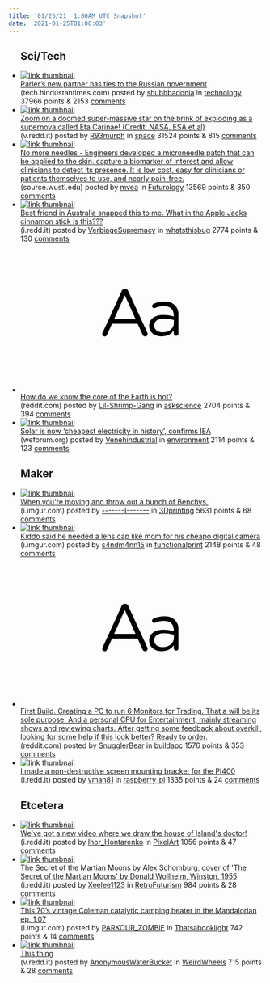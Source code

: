 ```yaml
---
title: '01/25/21  1:00AM UTC Snapshot'
date: '2021-01-25T01:00:03'
---
```

<ul>
<h2>Sci/Tech</h2>

<li><a href='https://tech.hindustantimes.com/tech/news/parlers-new-partner-has-ties-to-the-russian-government-71611395630918.html'><img src='https://b.thumbs.redditmedia.com/wq5c1pbW-NsQ1Zs70rv7q8oJ_86qi7ExMwuE0g9QGSA.jpg' alt='link thumbnail'></a><div><div class='linkTitle'><a href='https://tech.hindustantimes.com/tech/news/parlers-new-partner-has-ties-to-the-russian-government-71611395630918.html'>Parler’s new partner has ties to the Russian government</a></div>(tech.hindustantimes.com) posted by <a href='https://www.reddit.com/user/shubhbadonia'>shubhbadonia</a> in <a href='https://www.reddit.com/r/technology'>technology</a> 37966 points & 2153 <a href='https://www.reddit.com/r/technology/comments/l3z6sv/parlers_new_partner_has_ties_to_the_russian/'>comments</a></div></li>

<li><a href='https://v.redd.it/rltkj6e09ad61'><img src='https://a.thumbs.redditmedia.com/9LoB0cBg4pWAkpltLGfHIkRCasSXRIu4-8bX6I00ji4.jpg' alt='link thumbnail'></a><div><div class='linkTitle'><a href='https://v.redd.it/rltkj6e09ad61'>Zoom on a doomed super-massive star on the brink of exploding as a supernova called Eta Carinae! (Credit: NASA, ESA et al)</a></div>(v.redd.it) posted by <a href='https://www.reddit.com/user/R93murph'>R93murph</a> in <a href='https://www.reddit.com/r/space'>space</a> 31524 points & 815 <a href='https://www.reddit.com/r/space/comments/l3zihs/zoom_on_a_doomed_supermassive_star_on_the_brink/'>comments</a></div></li>

<li><a href='https://source.wustl.edu/2021/01/no-more-needles/'><img src='https://b.thumbs.redditmedia.com/xaAIIgkmNvnxqafEVArJr6d1Uj-kJFH61TSYqUJNLqk.jpg' alt='link thumbnail'></a><div><div class='linkTitle'><a href='https://source.wustl.edu/2021/01/no-more-needles/'>No more needles - Engineers developed a microneedle patch that can be applied to the skin, capture a biomarker of interest and allow clinicians to detect its presence. It is low cost, easy for clinicians or patients themselves to use, and nearly pain-free.</a></div>(source.wustl.edu) posted by <a href='https://www.reddit.com/user/mvea'>mvea</a> in <a href='https://www.reddit.com/r/Futurology'>Futurology</a> 13569 points & 350 <a href='https://www.reddit.com/r/Futurology/comments/l3wy15/no_more_needles_engineers_developed_a_microneedle/'>comments</a></div></li>

<li><a href='https://i.redd.it/yh2z9y01a8d61.jpg'><img src='https://a.thumbs.redditmedia.com/3mdHNPSYzvEpZaSRxMxErIE115kDT3uLHceGC3GgOI0.jpg' alt='link thumbnail'></a><div><div class='linkTitle'><a href='https://i.redd.it/yh2z9y01a8d61.jpg'>Best friend in Australia snapped this to me. What in the Apple Jacks cinnamon stick is this???</a></div>(i.redd.it) posted by <a href='https://www.reddit.com/user/VerbiageSupremacy'>VerbiageSupremacy</a> in <a href='https://www.reddit.com/r/whatsthisbug'>whatsthisbug</a> 2774 points & 130 <a href='https://www.reddit.com/r/whatsthisbug/comments/l3uiq2/best_friend_in_australia_snapped_this_to_me_what/'>comments</a></div></li>

<li><a href='https://www.reddit.com/r/askscience/comments/l402ma/how_do_we_know_the_core_of_the_earth_is_hot/'><svg version='1.1' viewBox='-34 -12 104 64' preserveAspectRatio='xMidYMid slice' xmlns='http://www.w3.org/2000/svg' xmlns:xlink='http://www.w3.org/1999/xlink'>
    <title>text link thumbnail</title>
    <path d='M12.19,8.84a1.45,1.45,0,0,0-1.4-1h-.12a1.46,1.46,0,0,0-1.42,1L1.14,26.56a1.29,1.29,0,0,0-.14.59,1,1,0,0,0,1,1,1.12,1.12,0,0,0,1.08-.77l2.08-4.65h11l2.08,4.59a1.24,1.24,0,0,0,1.12.83,1.08,1.08,0,0,0,1.08-1.08,1.64,1.64,0,0,0-.14-.57ZM6.08,20.71l4.59-10.22,4.6,10.22Z'>
    </path>
    <path d='M32.24,14.78A6.35,6.35,0,0,0,27.6,13.2a11.36,11.36,0,0,0-4.7,1,1,1,0,0,0-.58.89,1,1,0,0,0,.94.92,1.23,1.23,0,0,0,.39-.08,8.87,8.87,0,0,1,3.72-.81c2.7,0,4.28,1.33,4.28,3.92v.5a15.29,15.29,0,0,0-4.42-.61c-3.64,0-6.14,1.61-6.14,4.64v.05c0,2.95,2.7,4.48,5.37,4.48a6.29,6.29,0,0,0,5.19-2.48V26.9a1,1,0,0,0,1,1,1,1,0,0,0,1-1.06V19A5.71,5.71,0,0,0,32.24,14.78Zm-.56,7.7c0,2.28-2.17,3.89-4.81,3.89-1.94,0-3.61-1.06-3.61-2.86v-.06c0-1.8,1.5-3,4.2-3a15.2,15.2,0,0,1,4.22.61Z'>
    </path>
    </svg></a><div><div class='linkTitle'><a href='https://www.reddit.com/r/askscience/comments/l402ma/how_do_we_know_the_core_of_the_earth_is_hot/'>How do we know the core of the Earth is hot?</a></div>(reddit.com) posted by <a href='https://www.reddit.com/user/Lil-Shrimp-Gang'>Lil-Shrimp-Gang</a> in <a href='https://www.reddit.com/r/askscience'>askscience</a> 2704 points & 394 <a href='https://www.reddit.com/r/askscience/comments/l402ma/how_do_we_know_the_core_of_the_earth_is_hot/'>comments</a></div></li>

<li><a href='https://www.weforum.org/agenda/2020/10/solar-cheap-energy-coal-gas-renewables-climate-change-environment-sustainability?utm_source=facebook&amp;utm_medium=social_scheduler&amp;utm_term=Environment+and+Natural+Resource+Security&amp;utm_content=18/10/2020+16:45'><img src='https://b.thumbs.redditmedia.com/yohgEVXBPEyAICAPVsp89zS8tghEu2djWyW8CA8S88c.jpg' alt='link thumbnail'></a><div><div class='linkTitle'><a href='https://www.weforum.org/agenda/2020/10/solar-cheap-energy-coal-gas-renewables-climate-change-environment-sustainability?utm_source=facebook&amp;utm_medium=social_scheduler&amp;utm_term=Environment+and+Natural+Resource+Security&amp;utm_content=18/10/2020+16:45'>Solar is now ‘cheapest electricity in history’, confirms IEA</a></div>(weforum.org) posted by <a href='https://www.reddit.com/user/Venehindustrial'>Venehindustrial</a> in <a href='https://www.reddit.com/r/environment'>environment</a> 2114 points & 123 <a href='https://www.reddit.com/r/environment/comments/l3s48q/solar_is_now_cheapest_electricity_in_history/'>comments</a></div></li>

<h2>Maker</h2>

<li><a href='https://i.imgur.com/7Cf2qkb.jpg'><img src='https://a.thumbs.redditmedia.com/GN4MrHptxavMMIPHbi_8B5E57tv0R2uKcVU2KCv2qE8.jpg' alt='link thumbnail'></a><div><div class='linkTitle'><a href='https://i.imgur.com/7Cf2qkb.jpg'>When you're moving and throw out a bunch of Benchys.</a></div>(i.imgur.com) posted by <a href='https://www.reddit.com/user/-------I-------'>-------I-------</a> in <a href='https://www.reddit.com/r/3Dprinting'>3Dprinting</a> 5631 points & 68 <a href='https://www.reddit.com/r/3Dprinting/comments/l407z8/when_youre_moving_and_throw_out_a_bunch_of_benchys/'>comments</a></div></li>

<li><a href='https://i.imgur.com/76zoDJx.jpg'><img src='https://b.thumbs.redditmedia.com/HdAHuInMsQ2SmGupf7A64wlS3ucCIahItKXq3h9dB9s.jpg' alt='link thumbnail'></a><div><div class='linkTitle'><a href='https://i.imgur.com/76zoDJx.jpg'>Kiddo said he needed a lens cap like mom for his cheapo digital camera</a></div>(i.imgur.com) posted by <a href='https://www.reddit.com/user/s4ndm4nn15'>s4ndm4nn15</a> in <a href='https://www.reddit.com/r/functionalprint'>functionalprint</a> 2148 points & 48 <a href='https://www.reddit.com/r/functionalprint/comments/l3s8gi/kiddo_said_he_needed_a_lens_cap_like_mom_for_his/'>comments</a></div></li>

<li><a href='https://www.reddit.com/r/buildapc/comments/l42rb8/first_build_creating_a_pc_to_run_6_monitors_for/'><svg version='1.1' viewBox='-34 -12 104 64' preserveAspectRatio='xMidYMid slice' xmlns='http://www.w3.org/2000/svg' xmlns:xlink='http://www.w3.org/1999/xlink'>
    <title>text link thumbnail</title>
    <path d='M12.19,8.84a1.45,1.45,0,0,0-1.4-1h-.12a1.46,1.46,0,0,0-1.42,1L1.14,26.56a1.29,1.29,0,0,0-.14.59,1,1,0,0,0,1,1,1.12,1.12,0,0,0,1.08-.77l2.08-4.65h11l2.08,4.59a1.24,1.24,0,0,0,1.12.83,1.08,1.08,0,0,0,1.08-1.08,1.64,1.64,0,0,0-.14-.57ZM6.08,20.71l4.59-10.22,4.6,10.22Z'>
    </path>
    <path d='M32.24,14.78A6.35,6.35,0,0,0,27.6,13.2a11.36,11.36,0,0,0-4.7,1,1,1,0,0,0-.58.89,1,1,0,0,0,.94.92,1.23,1.23,0,0,0,.39-.08,8.87,8.87,0,0,1,3.72-.81c2.7,0,4.28,1.33,4.28,3.92v.5a15.29,15.29,0,0,0-4.42-.61c-3.64,0-6.14,1.61-6.14,4.64v.05c0,2.95,2.7,4.48,5.37,4.48a6.29,6.29,0,0,0,5.19-2.48V26.9a1,1,0,0,0,1,1,1,1,0,0,0,1-1.06V19A5.71,5.71,0,0,0,32.24,14.78Zm-.56,7.7c0,2.28-2.17,3.89-4.81,3.89-1.94,0-3.61-1.06-3.61-2.86v-.06c0-1.8,1.5-3,4.2-3a15.2,15.2,0,0,1,4.22.61Z'>
    </path>
    </svg></a><div><div class='linkTitle'><a href='https://www.reddit.com/r/buildapc/comments/l42rb8/first_build_creating_a_pc_to_run_6_monitors_for/'>First Build. Creating a PC to run 6 Monitors for Trading. That a will be its sole purpose. And a personal CPU for Entertainment, mainly streaming shows and reviewing charts. After getting some feedback about overkill, looking for some help if this look better? Ready to order.</a></div>(reddit.com) posted by <a href='https://www.reddit.com/user/SnugglerBear'>SnugglerBear</a> in <a href='https://www.reddit.com/r/buildapc'>buildapc</a> 1576 points & 353 <a href='https://www.reddit.com/r/buildapc/comments/l42rb8/first_build_creating_a_pc_to_run_6_monitors_for/'>comments</a></div></li>

<li><a href='https://i.redd.it/w16dpv470bd61.jpg'><img src='https://a.thumbs.redditmedia.com/y_u05qwGBpvKOMkb2w848gx3bqc0p0yY4Wfy-aA0eO4.jpg' alt='link thumbnail'></a><div><div class='linkTitle'><a href='https://i.redd.it/w16dpv470bd61.jpg'>I made a non-destructive screen mounting bracket for the PI400</a></div>(i.redd.it) posted by <a href='https://www.reddit.com/user/vman81'>vman81</a> in <a href='https://www.reddit.com/r/raspberry_pi'>raspberry_pi</a> 1335 points & 24 <a href='https://www.reddit.com/r/raspberry_pi/comments/l4254k/i_made_a_nondestructive_screen_mounting_bracket/'>comments</a></div></li>

<h2>Etcetera</h2>

<li><a href='https://i.redd.it/293z6l1m8bd61.gif'><img src='https://b.thumbs.redditmedia.com/8SKkeuMgS9EmwrwmX7N6rHymBfsJiqpPwnqkB-S-02o.jpg' alt='link thumbnail'></a><div><div class='linkTitle'><a href='https://i.redd.it/293z6l1m8bd61.gif'>We've got a new video where we draw the house of Island's doctor!</a></div>(i.redd.it) posted by <a href='https://www.reddit.com/user/Ihor_Hontarenko'>Ihor_Hontarenko</a> in <a href='https://www.reddit.com/r/PixelArt'>PixelArt</a> 1056 points & 47 <a href='https://www.reddit.com/r/PixelArt/comments/l430vn/weve_got_a_new_video_where_we_draw_the_house_of/'>comments</a></div></li>

<li><a href='https://i.redd.it/y0w8zo894bd61.jpg'><img src='https://a.thumbs.redditmedia.com/xW_mNZTCB8BZKs-Qw_W_6tlHrSXmQnQ2SmTuDZ9lge0.jpg' alt='link thumbnail'></a><div><div class='linkTitle'><a href='https://i.redd.it/y0w8zo894bd61.jpg'>The Secret of the Martian Moons by Alex Schomburg, cover of 'The Secret of the Martian Moons' by Donald Wollheim, Winston, 1955</a></div>(i.redd.it) posted by <a href='https://www.reddit.com/user/Xeelee1123'>Xeelee1123</a> in <a href='https://www.reddit.com/r/RetroFuturism'>RetroFuturism</a> 984 points & 28 <a href='https://www.reddit.com/r/RetroFuturism/comments/l42j14/the_secret_of_the_martian_moons_by_alex_schomburg/'>comments</a></div></li>

<li><a href='https://i.imgur.com/a7hz2hN.jpg'><img src='https://a.thumbs.redditmedia.com/2pHeNvEx2b8_D8hpoQddc0pabVMKRw0npEntxWzDgJ4.jpg' alt='link thumbnail'></a><div><div class='linkTitle'><a href='https://i.imgur.com/a7hz2hN.jpg'>This 70’s vintage Coleman catalytic camping heater in the Mandalorian ep. 1.07</a></div>(i.imgur.com) posted by <a href='https://www.reddit.com/user/PARKOUR_ZOMBlE'>PARKOUR_ZOMBlE</a> in <a href='https://www.reddit.com/r/Thatsabooklight'>Thatsabooklight</a> 742 points & 14 <a href='https://www.reddit.com/r/Thatsabooklight/comments/l41miu/this_70s_vintage_coleman_catalytic_camping_heater/'>comments</a></div></li>

<li><a href='https://v.redd.it/r8jhi1q7t8d61'><img src='https://b.thumbs.redditmedia.com/CvfolxJ0mQAayc6YdvqJgTsqcmA38SZ7c5kWUft4RbM.jpg' alt='link thumbnail'></a><div><div class='linkTitle'><a href='https://v.redd.it/r8jhi1q7t8d61'>This thing</a></div>(v.redd.it) posted by <a href='https://www.reddit.com/user/AnonymousWaterBucket'>AnonymousWaterBucket</a> in <a href='https://www.reddit.com/r/WeirdWheels'>WeirdWheels</a> 715 points & 28 <a href='https://www.reddit.com/r/WeirdWheels/comments/l43b1r/this_thing/'>comments</a></div></li>

</ul>
